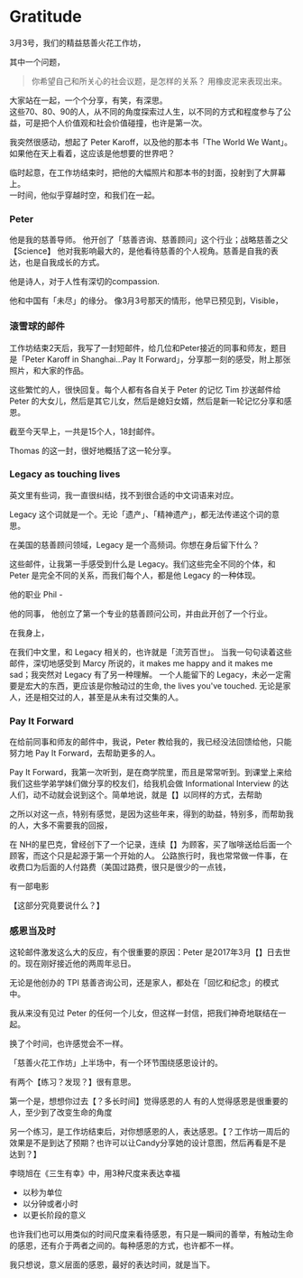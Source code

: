 # Gratitude



3月3号，我们的精益慈善火花工作坊，

其中一个问题，
> 你希望自己和所关心的社会议题，是怎样的关系？ 用橡皮泥来表现出来。



大家站在一起，一个个分享，有笑，有深思。  
这些70、80、90的人，从不同的角度探索过人生，以不同的方式和程度参与了公益，可是把个人价值观和社会价值碰撞，也许是第一次。 


我突然很感动，想起了 Peter Karoff，以及他的那本书「The World We Want」。
如果他在天上看着，这应该是他想要的世界吧？

临时起意，在工作坊结束时，把他的大幅照片和那本书的封面，投射到了大屏幕上。   
一时间，他似乎穿越时空，和我们在一起。 

### Peter
他是我的慈善导师。
他开创了「慈善咨询、慈善顾问」这个行业；战略慈善之父【Science】
他对我影响最大的，是他看待慈善的个人视角。慈善是自我的表达，也是自我成长的方式。

他是诗人，对于人性有深切的compassion.

他和中国有「未尽」的缘分。
像3月3号那天的情形，他早已预见到，Visible，

### 滚雪球的邮件

工作坊结束2天后，我写了一封短邮件，给几位和Peter接近的同事和师友，题目是「Peter Karoff in Shanghai...Pay It Forward」，分享那一刻的感受，附上那张照片，和大家的作品。

这些繁忙的人，很快回复。每个人都有各自关于 Peter 的记忆
Tim 抄送邮件给 Peter 的大女儿，然后是其它儿女，然后是媳妇女婿，然后是新一轮记忆分享和感恩。

截至今天早上，一共是15个人，18封邮件。

Thomas 的这一封，很好地概括了这一轮分享。

### Legacy as touching lives 

英文里有些词，我一直很纠结，找不到很合适的中文词语来对应。

Legacy 这个词就是一个。无论「遗产」、「精神遗产」，都无法传递这个词的意思。

在美国的慈善顾问领域，Legacy 是一个高频词。你想在身后留下什么？

这些邮件，让我第一手感受到什么是 Legacy。我们这些完全不同的个体，和 Peter 是完全不同的关系，而我们每个人，都是他 Legacy 的一种体现。

他的职业
Phil - 



他的同事，
他创立了第一个专业的慈善顾问公司，并由此开创了一个行业。


在我身上，

在我们中文里，和 Legacy 相关的，也许就是「流芳百世」。
当我一句句读着这些邮件，深切地感受到 Marcy 所说的，it makes me happy and it makes me sad；我突然对 Legacy 有了另一种理解。 一个人能留下的 Legacy，未必一定需要是宏大的东西，更应该是你触动过的生命, the lives you've touched. 无论是家人，还是相交过的人，甚至是从未有过交集的人。


### Pay It Forward

在给前同事和师友的邮件中，我说，Peter 教给我的，我已经没法回馈给他，只能努力地 Pay It Forward，去帮助更多的人。 

Pay It Forward，我第一次听到，是在商学院里，而且是常常听到。到课堂上来给我们这些学弟学妹们做分享的校友们，给我机会做 Informational Interview 的达人们，动不动就会说到这个。简单地说，就是【】以同样的方式，去帮助

之所以对这一点，特别有感觉，是因为这些年来，得到的助益，特别多，而帮助我的人，大多不需要我的回报，

在 NH的星巴克，曾经创下了一个记录，连续【】为顾客，买了咖啡送给后面一个顾客，而这个只是起源于第一个开始的人。
公路旅行时，我也常常做一件事，在收费口为后面的人付路费（美国过路费，很只是很少的一点钱，

有一部电影

【这部分究竟要说什么？】




### 感恩当及时

这轮邮件激发这么大的反应，有个很重要的原因：Peter 是2017年3月【】日去世的。现在刚好接近他的两周年忌日。

无论是他创办的 TPI 慈善咨询公司，还是家人，都处在「回忆和纪念」的模式中。

我从来没有见过 Peter 的任何一个儿女，但这样一封信，把我们神奇地联结在一起。

换了个时间，也许感觉会不一样。

「慈善火花工作坊」上半场中，有一个环节围绕感恩设计的。

有两个【练习？发现？】很有意思。

第一个是，想想你过去【？多长时间】觉得感恩的人
有的人觉得感恩是很重要的人，至少到了改变生命的角度

另一个练习，是工作坊结束后，对你想感恩的人，表达感恩。【？工作坊一周后的效果是不是到达了预期？也许可以让Candy分享她的设计意图，然后再看是不是达到？】

李晓旭在《三生有幸》中，用3种尺度来表达幸福

- 以秒为单位
- 以分钟或者小时
- 以更长阶段的意义

也许我们也可以用类似的时间尺度来看待感恩，有只是一瞬间的善举，有触动生命的感恩，还有介于两者之间的。每种感恩的方式，也许都不一样。

我只想说，意义层面的感恩，最好的表达时间，就是当下。













